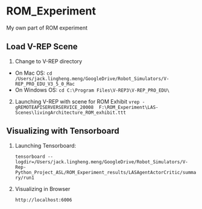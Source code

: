 # ROM_Experiment
My own part of ROM experiment

## Load V-REP Scene
1. Change to V-REP directory
  * On Mac OS:
   `cd /Users/jack.lingheng.meng/GoogleDrive/Robot_Simulators/V-REP_PRO_EDU_V3_5_0_Mac`
  * On Windows OS:
   `cd C:\Program Files\V-REP3\V-REP_PRO_EDU\`

2. Launching V-REP with scene for ROM Exhibit
`vrep -gREMOTEAPISERVERSERVICE_20008  F:\ROM_Experiment\LAS-Scenes\livingArchitecture_ROM_exhibit.ttt`



## Visualizing with Tensorboard
1. Launching Tensorboard:

   `tensorboard --logdir=/Users/jack.lingheng.meng/GoogleDrive/Robot_Simulators/V-Rep-Python_Project_ASL/ROM_Experiment_results/LASAgentActorCritic/summary/run1`
2. Visualizing in Browser 

   `http://localhost:6006`
